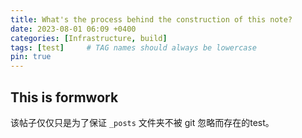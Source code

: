 ```yaml
---
title: What's the process behind the construction of this note?
date: 2023-08-01 06:09 +0400
categories: [Infrastructure, build]
tags: [test]     # TAG names should always be lowercase
pin: true
---
```


## This is formwork

该帖子仅仅只是为了保证 `_posts` 文件夹不被 git 忽略而存在的test。

